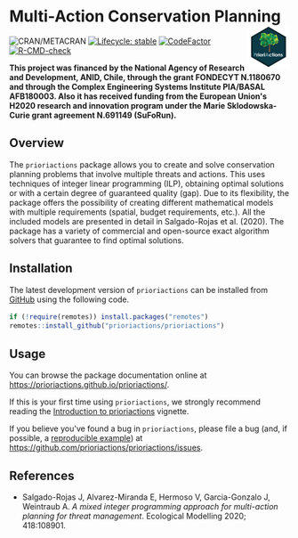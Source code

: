 <!-- README.md is generated from README.Rmd. Please edit that file -->

# Multi-Action Conservation Planning <img src="man/figures/logo.png" align="right" width="15%"/>

<!-- badges: start -->

![CRAN/METACRAN](https://www.r-pkg.org/badges/version/prioriactions)
[![Lifecycle:
stable](https://img.shields.io/badge/lifecycle-stable-brightgreen.svg)](https://lifecycle.r-lib.org/articles/stages.html#stable)
[![CodeFactor](https://www.codefactor.io/repository/github/prioriactions/prioriactions/badge)](https://www.codefactor.io/repository/github/prioriactions/prioriactions)
[![R-CMD-check](https://github.com/prioriactions/prioriactions/workflows/R-CMD-check/badge.svg)](https://github.com/prioriactions/prioriactions/actions)

<!-- badges: end -->

**This project was financed by the National Agency of Research and
Development, ANID, Chile, through the grant FONDECYT N.1180670 and
through the Complex Engineering Systems Institute PIA/BASAL AFB180003.
Also it has received funding from the European Union's H2020 research
and innovation program under the Marie Sklodowska-Curie grant agreement
N.691149 (SuFoRun).**

## Overview

The `prioriactions` package allows you to create and solve conservation
planning problems that involve multiple threats and actions. This uses
techniques of integer linear programming (ILP), obtaining optimal
solutions or with a certain degree of guaranteed quality (gap). Due to
its flexibility, the package offers the possibility of creating
different mathematical models with multiple requirements (spatial,
budget requirements, etc.). All the included models are presented in
detail in Salgado-Rojas et al. (2020). The package has a variety of
commercial and open-source exact algorithm solvers that guarantee to
find optimal solutions.

## Installation

The latest development version of `prioriactions` can be installed from
[GitHub](https://github.com/prioriactions/prioriactions/) using the
following code.

``` r
if (!require(remotes)) install.packages("remotes")
remotes::install_github("prioriactions/prioriactions")
```

## Usage

You can browse the package documentation online at
<https://prioriactions.github.io/prioriactions/>.

If this is your first time using `prioriactions`, we strongly recommend
reading the [Introduction to
prioriactions](https://prioriactions.github.io/prioriactions/articles/prioriactions.html)
vignette.

If you believe you've found a bug in `prioriactions`, please file a bug
(and, if possible, a [reproducible
example](https://reprex.tidyverse.org)) at
<https://github.com/prioriactions/prioriactions/issues>.

## References

-   Salgado-Rojas J, Alvarez-Miranda E, Hermoso V, Garcia-Gonzalo J,
    Weintraub A. *A mixed integer programming approach for multi-action
    planning for threat management*. Ecological Modelling 2020;
    418:108901.
